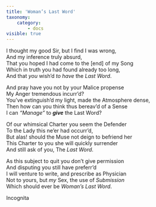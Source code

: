 ```yaml
---
title: 'Woman’s Last Word'
taxonomy:
    category:
        - docs
visible: true
---
```


I thought my good Sir, but I find I was wrong,  
And my inference truly absurd,  
That you hoped I had come to the [end] of my Song  
Which in truth you had found already too long,  
And that *you* wish’d *to have* the *Last Word*.  
  
And pray have you not by your Malice propense  
My Anger tremendous incurr’d?  
You’ve extinguish’d my light, made the Atmosphere dense,  
Then how can you think thus bereav’d of a Sense  
I can *“Manage”* to ***give*** the Last Word?  
  
Of our whimsical Charter you seem the Defender  
To the Lady this ne’er had occurr’d,  
But alas! should the Muse not deign to befriend her  
This Charter to you she will quickly surrender  
And still ask of you, The *Last Word*.  
  
As this subject to quit you don’t give permission  
And disputing you still have preferr’d  
I will venture to write, and prescribe as Physician  
Not to yours, but *my* Sex, the use of *Submission*  
Which should ever be *Woman’s Last Word*.  
  
Incognita